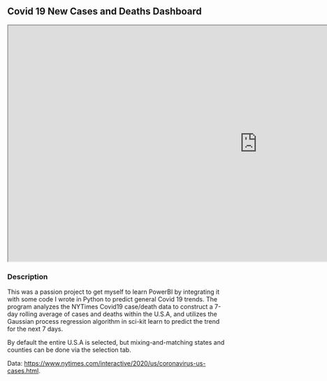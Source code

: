 ## Covid 19 New Cases and Deaths Dashboard

  
<iframe width="1140" height="541.25" src="https://app.powerbi.com/groups/me/dashboards/4fa20367-01ce-4b76-9314-3782da1c8251" frameborder="1" allowFullScreen="true"></iframe>

### Description

This was a passion project to get myself to learn PowerBI by integrating it with some code I wrote in Python to predict general Covid 19 trends. The program analyzes the NYTimes Covid19 case/death data to construct a 7-day rolling average of cases and deaths within the U.S.A, and utilizes the Gaussian process regression algorithm in sci-kit learn to predict the trend for the next 7 days.

By default the entire U.S.A is selected, but mixing-and-matching states and counties can be done via the selection tab.

Data: https://www.nytimes.com/interactive/2020/us/coronavirus-us-cases.html.
